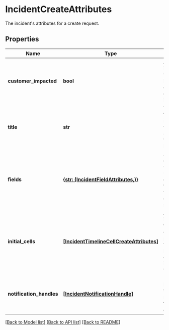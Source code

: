 # IncidentCreateAttributes

The incident's attributes for a create request.

## Properties

| Name                     | Type                                                                                  | Description                                                                                | Notes      |
| ------------------------ | ------------------------------------------------------------------------------------- | ------------------------------------------------------------------------------------------ | ---------- |
| **customer_impacted**    | **bool**                                                                              | A flag indicating whether the incident caused customer impact.                             |
| **title**                | **str**                                                                               | The title of the incident, which summarizes what happened.                                 |
| **fields**               | [**{str: (IncidentFieldAttributes,)}**](IncidentFieldAttributes.md)                   | A condensed view of the user-defined fields for which to create initial selections.        | [optional] |
| **initial_cells**        | [**[IncidentTimelineCellCreateAttributes]**](IncidentTimelineCellCreateAttributes.md) | An array of initial timeline cells to be placed at the beginning of the incident timeline. | [optional] |
| **notification_handles** | [**[IncidentNotificationHandle]**](IncidentNotificationHandle.md)                     | Notification handles that will be notified of the incident at creation.                    | [optional] |

[[Back to Model list]](README.md#documentation-for-models) [[Back to API list]](README.md#documentation-for-api-endpoints) [[Back to README]](README.md)

